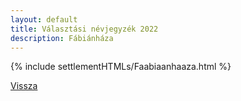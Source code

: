 ```yaml
---
layout: default
title: Választási névjegyzék 2022
description: Fábiánháza
---
```


{% include settlementHTMLs/Faabiaanhaaza.html %}

[Vissza](../)